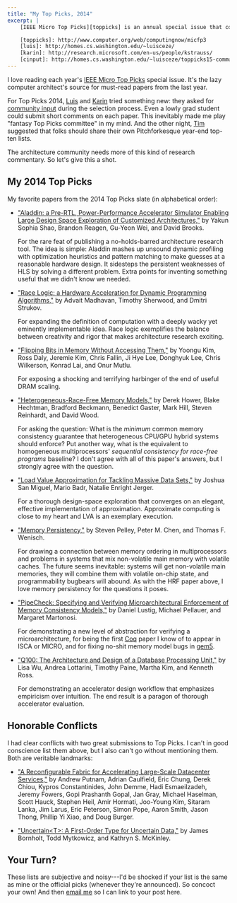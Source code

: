```yaml
---
title: "My Top Picks, 2014"
excerpt: |
    [IEEE Micro Top Picks][toppicks] is an annual special issue that collects the best of each year's computer architecture conferences. This year, [the][luis] [chairs][karin] experimented with a [community input process][cinput], which meant that even a lowly grad student could read the submissions and contribute comments. Here are my favorite papers from the year.

    [toppicks]: http://www.computer.org/web/computingnow/micfp3
    [luis]: http://homes.cs.washington.edu/~luisceze/
    [karin]: http://research.microsoft.com/en-us/people/kstrauss/
    [cinput]: http://homes.cs.washington.edu/~luisceze/toppicks15-community-input.md.html
---
```

I love reading each year's [IEEE Micro Top Picks][toppicks] special issue. It's the lazy computer architect's source for must-read papers from the last year.

For Top Picks 2014, [Luis][] and [Karin][] tried something new: they asked for [community input][cinput] during the selection process. Even a lowly grad student could submit short comments on each paper. This inevitably made me play "fantasy Top Picks committee" in my mind. And the other night, [Tim][] suggested that folks should share their own Pitchforkesque year-end top-ten lists.

The architecture community needs more of this kind of research commentary. So let's give this a shot.

[toppicks]: http://www.computer.org/web/computingnow/micfp3
[luis]: http://homes.cs.washington.edu/~luisceze/
[karin]: http://research.microsoft.com/en-us/people/kstrauss/
[cinput]: http://homes.cs.washington.edu/~luisceze/toppicks15-community-input.md.html
[tim]: http://www.cs.ucsb.edu/~sherwood/

## My 2014 Top Picks

My favorite papers from the 2014 Top Picks slate (in alphabetical order):

* ["Aladdin: a Pre-RTL, Power-Performance Accelerator Simulator Enabling Large Design Space Exploration of Customized Architectures,"][aladdin] by Yakun Sophia Shao, Brandon Reagen, Gu-Yeon Wei, and David Brooks.

  For the rare feat of publishing a no-holds-barred architecture research tool. The idea is simple: Aladdin mashes up unsound dynamic profiling with optimization heuristics and pattern matching to make guesses at a reasonable hardware design. It sidesteps the persistent weaknesses of HLS by solving a different problem. Extra points for inventing something useful that we didn't know we needed.

* ["Race Logic: a Hardware Acceleration for Dynamic Programming Algorithms,"][racelogic] by Advait Madhavan, Timothy Sherwood, and Dmitri Strukov.

  For expanding the definition of computation with a deeply wacky yet eminently implementable idea. Race logic exemplifies the balance between creativity and rigor that makes architecture research exciting.

* ["Flipping Bits in Memory Without Accessing Them,"][flipping] by Yoongu Kim, Ross Daly, Jeremie Kim, Chris Fallin, Ji Hye Lee, Donghyuk Lee, Chris Wilkerson, Konrad Lai, and Onur Mutlu.

  For exposing a shocking and terrifying harbinger of the end of useful DRAM scaling.

* ["Heterogeneous-Race-Free Memory Models,"][hrf] by Derek Hower, Blake Hechtman, Bradford Beckmann, Benedict Gaster, Mark Hill, Steven Reinhardt, and David Wood.

  For asking the question: What is the *minimum* common memory consistency guarantee that heterogeneous CPU/GPU hybrid systems should enforce? Put another way, what is the equivalent to homogeneous multiprocessors' *sequential consistency for race-free programs* baseline? I don't agree with all of this paper's answers, but I strongly agree with the question.

* ["Load Value Approximation for Tackling Massive Data Sets,"][lva] by Joshua San Miguel, Mario Badr, Natalie Enright Jerger.

  For a thorough design-space exploration that converges on an elegant, effective implementation of approximation. Approximate computing is close to my heart and LVA is an exemplary execution.

* ["Memory Persistency,"][persistency] by Steven Pelley, Peter M. Chen, and Thomas F. Wenisch.

  For drawing a connection between memory ordering in multiprocessors and problems in systems that mix non-volatile main memory with volatile caches. The future seems inevitable: systems will get non-volatile main memories, they will combine them with volatile on-chip state, and programmability bugbears will abound. As with the HRF paper above, I love memory persistency for the questions it poses.

* ["PipeCheck: Specifying and Verifying Microarchitectural Enforcement of Memory Consistency Models,"][pipecheck] by Daniel Lustig, Michael Pellauer, and Margaret Martonosi.

  For demonstrating a new level of abstraction for verifying a microarchitecture, for being the first [Coq][] paper I know of to appear in ISCA or MICRO, and for fixing no-shit memory model bugs in [gem5][].

* ["Q100: The Architecture and Design of a Database Processing Unit,"][q100] by Lisa Wu, Andrea Lottarini, Timothy Paine, Martha Kim, and Kenneth Ross.

  For demonstrating an accelerator design workflow that emphasizes empiricism over intuition. The end result is a paragon of thorough accelerator evaluation.

[racelogic]: http://dl.acm.org/citation.cfm?id=2665747
[q100]: http://dl.acm.org/citation.cfm?id=2541961
[pipecheck]: https://www.princeton.edu/~dlustig/dlustig_MICRO14.pdf
[persistency]: http://dl.acm.org/citation.cfm?id=2665712
[lva]: http://www.eecg.toronto.edu/~enright/lva-micro2014.pdf
[hrf]: http://dl.acm.org/citation.cfm?id=2541981&preflayout=tabs
[flipping]: http://dl.acm.org/citation.cfm?id=2665726
[aladdin]: http://dl.acm.org/citation.cfm?id=2665689
[gem5]: http://gem5.org/Main_Page
[coq]: https://coq.inria.fr

## Honorable Conflicts

I had clear conflicts with two great submissions to Top Picks. I can't in good conscience list them above, but I also can't go without mentioning them. Both are veritable landmarks:

* ["A Reconfigurable Fabric for Accelerating Large-Scale Datacenter Services,"][catapult] by Andrew Putnam, Adrian Caulfield, Eric Chung, Derek Chiou, Kypros Constantinides, John Demme, Hadi Esmaeilzadeh, Jeremy Fowers, Gopi Prashanth Gopal, Jan Gray, Michael Haselman, Scott Hauck, Stephen Heil, Amir Hormati, Joo-Young Kim, Sitaram Lanka, Jim Larus, Eric Peterson, Simon Pope, Aaron Smith, Jason Thong, Phillip Yi Xiao, and Doug Burger.

* ["Uncertain&lt;T&gt;: A First-Order Type for Uncertain Data,"][uncertaint] by James Bornholt, Todd Mytkowicz, and Kathryn S. McKinley.

[catapult]: http://research.microsoft.com/pubs/212001/Catapult_ISCA_2014.pdf
[uncertaint]: http://research.microsoft.com/pubs/208236/asplos077-bornholtA.pdf

## Your Turn?

These lists are subjective and noisy---I'd be shocked if your list is the same as mine or the official picks (whenever they're announced). So concoct your own! And then [email me][me] so I can link to your post here.

[me]: mailto:asampson@cs.washington.edu
